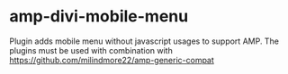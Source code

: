 # amp-divi-mobile-menu
Plugin adds mobile menu without javascript usages to support AMP.
The plugins must be used with combination with https://github.com/milindmore22/amp-generic-compat
